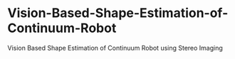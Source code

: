 # Vision-Based-Shape-Estimation-of-Continuum-Robot
Vision Based Shape Estimation of Continuum Robot using Stereo Imaging
